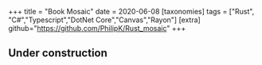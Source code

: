 +++
title = "Book Mosaic"
date = 2020-06-08
[taxonomies]
tags = ["Rust", "C#","Typescript","DotNet Core","Canvas","Rayon"]
[extra]
github="https://github.com/PhilipK/Rust_mosaic"
+++

## Under construction